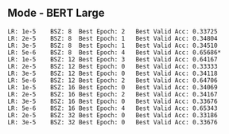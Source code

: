 Mode - BERT Large
------------------------------
	LR: 1e-5	BSZ: 8	Best Epoch: 2	Best Valid Acc: 0.33725
	LR: 2e-5	BSZ: 8	Best Epoch: 1	Best Valid Acc: 0.34804
	LR: 3e-5	BSZ: 8	Best Epoch: 1	Best Valid Acc: 0.34510
	LR: 5e-6	BSZ: 8	Best Epoch: 4	Best Valid Acc: 0.65686*
	LR: 1e-5	BSZ: 12	Best Epoch: 3	Best Valid Acc: 0.64167
	LR: 2e-5	BSZ: 12	Best Epoch: 0	Best Valid Acc: 0.33333
	LR: 3e-5	BSZ: 12	Best Epoch: 0	Best Valid Acc: 0.34118
	LR: 5e-6	BSZ: 12	Best Epoch: 2	Best Valid Acc: 0.64706
	LR: 1e-5	BSZ: 16	Best Epoch: 0	Best Valid Acc: 0.34069
	LR: 2e-5	BSZ: 16	Best Epoch: 2	Best Valid Acc: 0.34167
	LR: 3e-5	BSZ: 16	Best Epoch: 0	Best Valid Acc: 0.33676
	LR: 5e-6	BSZ: 16	Best Epoch: 4	Best Valid Acc: 0.65343
	LR: 2e-5	BSZ: 32	Best Epoch: 0	Best Valid Acc: 0.33186
	LR: 3e-5	BSZ: 32	Best Epoch: 0	Best Valid Acc: 0.33676
